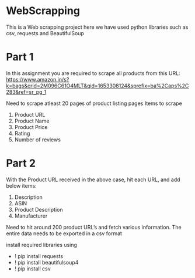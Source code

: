 # WebScrapping
This is a Web scrapping project here we have used python libraries such as csv, requests and BeautifulSoup 


# Part 1
In this assignment you are required to scrape all products from this URL:
https://www.amazon.in/s?k=bags&crid=2M096C61O4MLT&qid=1653308124&sprefix=ba%2Caps%2C283&ref=sr_pg_1

Need to scrape atleast 20 pages of product listing pages
Items to scrape
1. Product URL
2. Product Name
3. Product Price
4. Rating
5. Number of reviews


# Part 2
With the Product URL received in the above case, hit each URL, and add below items:
1. Description
2. ASIN
3. Product Description
4. Manufacturer

Need to hit around 200 product URL’s and fetch various information.
The entire data needs to be exported in a csv format


install required libraries using 
- ! pip install requests 
- ! pip install beautifulsoup4
- ! pip install csv
